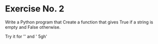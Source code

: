 # Exercise No. 2

Write a Python program that Create a function that gives True if a string is empty and False otherwise.


Try it for '' and '   5gh'